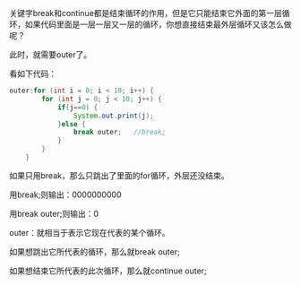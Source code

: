 关键字break和continue都是结束循环的作用，但是它只能结束它外面的第一层循环，如果代码里面是一层一层又一层的循环，你想直接结束最外层循环又该怎么做呢？

此时，就需要outer了。

看如下代码：

```java
outer:for (int i = 0; i < 10; i++) {
        for (int j = 0; j < 10; j++) {
            if(j==0) {
                System.out.print(j);
            }else {
                break outer;   //break;
            }
        }
    }
```

如果只用break，那么只跳出了里面的for循环，外层还没结束。

用break;则输出：0000000000

用break outer;则输出：0

outer：就相当于表示它现在代表的某个循环。

如果想跳出它所代表的循环，那么就break outer;

如果想结束它所代表的此次循环，那么就continue outer;